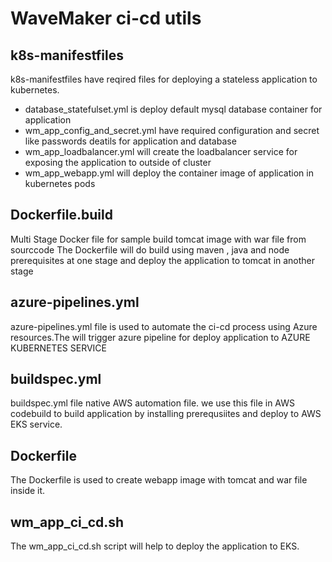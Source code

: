 # WaveMaker ci-cd utils

## k8s-manifestfiles

k8s-manifestfiles have reqired files for deploying a stateless application to kubernetes.

- database_statefulset.yml is deploy default mysql database container for application  
- wm_app_config_and_secret.yml have required configuration and secret like passwords deatils for application and database
- wm_app_loadbalancer.yml will create the loadbalancer service for exposing the application to outside of cluster
- wm_app_webapp.yml will deploy the container image of application in kubernetes pods


## Dockerfile.build
Multi Stage Docker file for sample build tomcat image with war file from sourccode
The Dockerfile will do build using maven , java and node prerequisites at one stage and deploy the application to tomcat in another stage

## azure-pipelines.yml

azure-pipelines.yml file is used to automate the ci-cd process using Azure resources.The will trigger azure pipeline for deploy application to AZURE KUBERNETES SERVICE

## buildspec.yml

buildspec.yml file native AWS automation file. we use this file in AWS codebuild to build application by installing prerequsiites and deploy to AWS EKS service.

## Dockerfile

The Dockerfile is used to create webapp image with tomcat and war file inside it.

## wm_app_ci_cd.sh

The wm_app_ci_cd.sh script will help to deploy the application to EKS.

